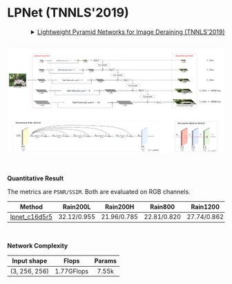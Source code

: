 # LPNet (TNNLS'2019)

<details>
<summary align="right"><a href="https://ieeexplore.ieee.org/document/8767931">Lightweight Pyramid Networks for Image Deraining (TNNLS'2019)</a></summary>

```bibtex
@article{fu2019lightweight,
  title={Lightweight pyramid networks for image deraining},
  author={Fu, Xueyang and Liang, Borong and Huang, Yue and Ding, Xinghao and Paisley, John},
  journal={IEEE transactions on neural networks and learning systems},
  volume={31},
  number={6},
  pages={1794--1807},
  year={2019},
  publisher={IEEE}
}
```

</details>

<br/>

![ddn](../../figs/lpnet.png)

<br/>

**Quantitative Result**

The metrics are `PSNR/SSIM`. Both are evaluated on RGB channels.

|                      Method                      |  Rain200L   |  Rain200H   |   Rain800   |  Rain1200   |  Rain1400   |
| :----------------------------------------------: | :---------: | :---------: | :---------: | :---------: | :---------: |
| [lpnet_c16d5r5](/configs/lpnet/lpnet_c16d5r5.py) | 32.12/0.955 | 21.96/0.785 | 22.81/0.820 | 27.74/0.862 | 28.30/0.884 |

<br/>

**Network Complexity**

|  Input shape  |   Flops    | Params |
| :-----------: | :--------: | :----: |
| (3, 256, 256) | 1.77GFlops | 7.55k  |

